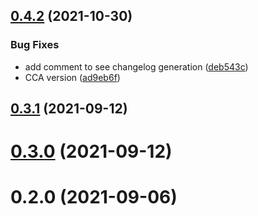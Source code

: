 ## [0.4.2](https://github.com/SugarF0x/gerkules/compare/v0.3.1...v0.4.2) (2021-10-30)


### Bug Fixes

* add comment to see changelog generation ([deb543c](https://github.com/SugarF0x/gerkules/commit/deb543cb064249478449b71e1ff29c260c659b06))
* CCA version ([ad9eb6f](https://github.com/SugarF0x/gerkules/commit/ad9eb6fba2c8bdc436ed9879c7073654a3bce48f))



## [0.3.1](https://github.com/SugarF0x/gerkules/compare/v0.3.0...v0.3.1) (2021-09-12)



# [0.3.0](https://github.com/SugarF0x/gerkules/compare/v0.2.0...v0.3.0) (2021-09-12)



# 0.2.0 (2021-09-06)



